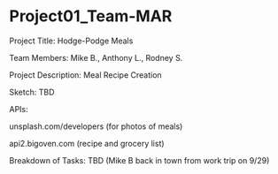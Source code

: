 # Project01_Team-MAR

Project Title:  Hodge-Podge Meals

Team Members:  Mike B., Anthony L., Rodney S.

Project Description:  Meal Recipe Creation

Sketch:  TBD

APIs:  

unsplash.com/developers (for photos of meals)

api2.bigoven.com (recipe and grocery list)


Breakdown of Tasks:  TBD (Mike B back in town from work trip on 9/29)


